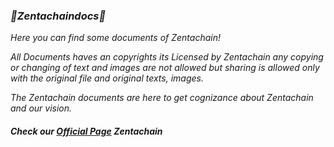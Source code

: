 ### *📁Zentachaindocs📁*

*Here you can find some  documents of Zentachain!*

*All Documents haves an copyrights its Licensed by Zentachain any copying or changing of text and images are not allowed but sharing is allowed* *only with the original file and original texts, images.*

*The Zentachain documents are here to get cognizance about Zentachain and our vision.*

#### *Check our [Official Page](https://zentachain.io/) Zentachain*


